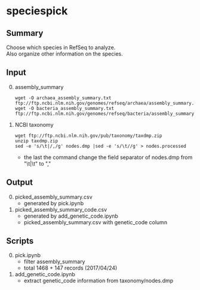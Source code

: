 # speciespick

## Summary
Choose which species in RefSeq to analyze.  
Also organize other information on the species.

## Input
0. assembly_summary

    ```
    wget -O archaea_assembly_summary.txt ftp://ftp.ncbi.nlm.nih.gov/genomes/refseq/archaea/assembly_summary.txt
    wget -O bacteria_assembly_summary.txt ftp://ftp.ncbi.nlm.nih.gov/genomes/refseq/bacteria/assembly_summary.txt
    ```

0. NCBI taxonomy

    ```
    wget ftp://ftp.ncbi.nlm.nih.gov/pub/taxonomy/taxdmp.zip
    unzip taxdmp.zip
    sed -e 's/\t|/,/g' nodes.dmp |sed -e 's/\t//g' > nodes.processed
    ```
    * the last the command change the field separator of nodes.dmp from "\t|\t" to ","


## Output
0. picked_assembly_summary.csv
    * generated by pick.ipynb
0. picked_assembly_summary_code.csv
    * generated by add_genetic_code.ipynb
    * picked_assembly_summary.csv with genetic_code column

## Scripts
0. pick.ipynb
    * filter assembly_summary
    * total 1468 + 147 records (2017/04/24)
0. add_genetic_code.ipynb
    * extract genetic_code information from taxonomy/nodes.dmp


